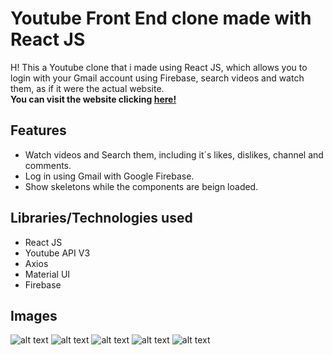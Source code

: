 # Youtube Front End clone made with React JS
H! This a Youtube clone that i made using React JS, which allows you to login with your Gmail account using Firebase, search videos and watch them, as if it were the actual website.  
__You can visit the website clicking [here!](https://react-clone-295320.web.app/)__
## Features
* Watch videos and Search them, including it´s likes, dislikes, channel and comments.
* Log in using Gmail with Google Firebase.
* Show skeletons while the components are beign loaded.
## Libraries/Technologies used
* React JS
* Youtube API V3
* Axios
* Material UI
* Firebase
## Images
![alt text](https://www.corraditobias.com.ar/img/work/08/01.jpg)
![alt text](https://www.corraditobias.com.ar/img/work/08/02.jpg)
![alt text](https://www.corraditobias.com.ar/img/work/08/03.jpg)
![alt text](https://www.corraditobias.com.ar/img/work/08/04.jpg)
![alt text](https://www.corraditobias.com.ar/img/work/08/05.jpg)
